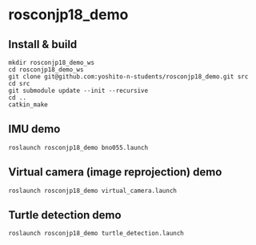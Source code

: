 # rosconjp18_demo

## Install & build
```
mkdir rosconjp18_demo_ws
cd rosconjp18_demo_ws
git clone git@github.com:yoshito-n-students/rosconjp18_demo.git src
cd src
git submodule update --init --recursive
cd ..
catkin_make
```

## IMU demo
```
roslaunch rosconjp18_demo bno055.launch
```

## Virtual camera (image reprojection) demo
```
roslaunch rosconjp18_demo virtual_camera.launch
```

## Turtle detection demo
```
roslaunch rosconjp18_demo turtle_detection.launch
```